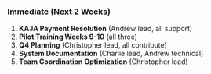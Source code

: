 ### Immediate (Next 2 Weeks)

1. **KAJA Payment Resolution** (Andrew lead, all support)
2. **Pilot Training Weeks 9-10** (all three)
3. **Q4 Planning** (Christopher lead, all contribute)
4. **System Documentation** (Charlie lead, Andrew technical)
5. **Team Coordination Optimization** (Christopher lead)
